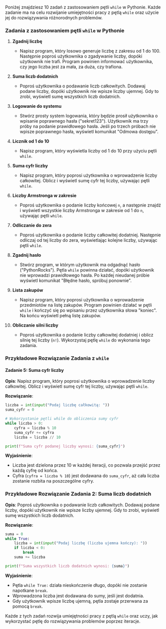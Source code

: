 Poniżej znajdziesz 10 zadań z zastosowaniem pętli `while` w Pythonie. Każde zadanie ma na celu rozwijanie umiejętności pracy z pętlą `while` oraz użycie jej do rozwiązywania różnorodnych problemów.

### Zadania z zastosowaniem pętli `while` w Pythonie

1. **Zgadnij liczbę**
   - Napisz program, który losowo generuje liczbę z zakresu od 1 do 100. Następnie poproś użytkownika o zgadywanie liczby, dopóki użytkownik nie trafi. Program powinien informować użytkownika, czy jego liczba jest za mała, za duża, czy trafiona.

2. **Suma liczb dodatnich**
   - Poproś użytkownika o podawanie liczb całkowitych. Dodawaj podane liczby, dopóki użytkownik nie wpisze liczby ujemnej. Gdy to zrobi, wyświetl sumę wszystkich liczb dodatnich.

3. **Logowanie do systemu**
   - Stwórz prosty system logowania, który będzie prosił użytkownika o wpisanie poprawnego hasła ("sekret123"). Użytkownik ma trzy próby na podanie prawidłowego hasła. Jeśli po trzech próbach nie wpisze poprawnego hasła, wyświetl komunikat "Odmowa dostępu".

4. **Licznik od 1 do 10**
   - Napisz program, który wyświetla liczby od 1 do 10 przy użyciu pętli `while`.

5. **Suma cyfr liczby**
   - Napisz program, który poprosi użytkownika o wprowadzenie liczby całkowitej. Oblicz i wyświetl sumę cyfr tej liczby, używając pętli `while`.

6. **Liczby Armstronga w zakresie**
   - Poproś użytkownika o podanie liczby końcowej `n`, a następnie znajdź i wyświetl wszystkie liczby Armstronga w zakresie od 1 do `n`, używając pętli `while`.

7. **Odliczanie do zera**
   - Poproś użytkownika o podanie liczby całkowitej dodatniej. Następnie odliczaj od tej liczby do zera, wyświetlając kolejne liczby, używając pętli `while`.

8. **Zgadnij hasło**
   - Stwórz program, w którym użytkownik ma odgadnąć hasło ("PythonRocks"). Pętla `while` powinna działać, dopóki użytkownik nie wprowadzi prawidłowego hasła. Po każdej nieudanej próbie wyświetl komunikat "Błędne hasło, spróbuj ponownie".

9. **Lista zakupów**
   - Napisz program, który poprosi użytkownika o wprowadzenie przedmiotów na listę zakupów. Program powinien działać w pętli `while` i kończyć się po wpisaniu przez użytkownika słowa "koniec". Na końcu wyświetl pełną listę zakupów.

10. **Obliczanie silni liczby**
    - Poproś użytkownika o podanie liczby całkowitej dodatniej i oblicz silnię tej liczby (`n!`). Wykorzystaj pętlę `while` do wykonania tego zadania.

### Przykładowe Rozwiązanie Zadania z `while`

#### Zadanie 5: Suma cyfr liczby

**Opis**: Napisz program, który poprosi użytkownika o wprowadzenie liczby całkowitej. Oblicz i wyświetl sumę cyfr tej liczby, używając pętli `while`.

**Rozwiązanie**:

```python
liczba = int(input("Podaj liczbę całkowitą: "))
suma_cyfr = 0

# Wykorzystanie pętli while do obliczenia sumy cyfr
while liczba > 0:
    cyfra = liczba % 10
    suma_cyfr += cyfra
    liczba = liczba // 10

print(f"Suma cyfr podanej liczby wynosi: {suma_cyfr}")
```

**Wyjaśnienie**:
- Liczba jest dzielona przez 10 w każdej iteracji, co pozwala przejść przez każdą cyfrę od końca.
- Cyfra (`cyfra = liczba % 10`) jest dodawana do `suma_cyfr`, aż cała liczba zostanie rozbita na poszczególne cyfry.

### Przykładowe Rozwiązanie Zadania 2: Suma liczb dodatnich

**Opis**: Poproś użytkownika o podawanie liczb całkowitych. Dodawaj podane liczby, dopóki użytkownik nie wpisze liczby ujemnej. Gdy to zrobi, wyświetl sumę wszystkich liczb dodatnich.

**Rozwiązanie**:

```python
suma = 0
while True:
    liczba = int(input("Podaj liczbę (liczba ujemna kończy): "))
    if liczba < 0:
        break
    suma += liczba

print(f"Suma wszystkich liczb dodatnich wynosi: {suma}")
```

**Wyjaśnienie**:
- Pętla `while True:` działa nieskończenie długo, dopóki nie zostanie napotkane `break`.
- Wprowadzona liczba jest dodawana do sumy, jeśli jest dodatnia.
- Gdy użytkownik wpisze liczbę ujemną, pętla zostaje przerwana za pomocą `break`.

Każde z tych zadań rozwija umiejętności pracy z pętlą `while` oraz uczy, jak wykorzystać pętlę do rozwiązywania problemów poprzez iteracje.